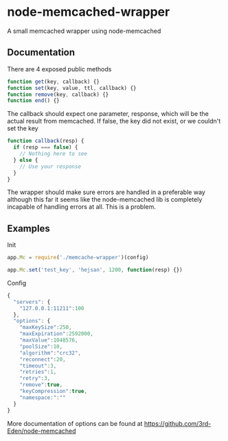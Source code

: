 node-memcached-wrapper
======================

A small memcached wrapper using node-memcached

Documentation
-------------
There are 4 exposed public methods

```javascript
function get(key, callback) {}
function set(key, value, ttl, callback) {}
function remove(key, callback) {}
function end() {}
```

The callback should expect one parameter, response, which will be the actual result from memcached. If false, the key did not exist, or we couldn't set the key

```javascript
function callback(resp) {
  if (resp === false) {
    // Nothing here to see
  } else {
    // Use your response
  }
}
```

The wrapper should make sure errors are handled in a preferable way although this far it seems like the node-memcached lib is completely incapable of handling errors at all. This is a problem.

Examples
-------------
Init

```javascript
app.Mc = require('./memcache-wrapper')(config)

app.Mc.set('test_key', 'hejsan', 1200, function(resp) {})
```

Config 

```javascript
{
  "servers": {
    "127.0.0.1:11211":100
  },
  "options": {
    "maxKeySize":250,
    "maxExpiration":2592000,
    "maxValue":1048576,
    "poolSize":10,
    "algorithm":"crc32",
    "reconnect":20,
    "timeout":3,
    "retries":1,
    "retry":3,
    "remove":true,
    "keyCompression":true,
    "namespace:":""
  }
}
```

More documentation of options can be found at https://github.com/3rd-Eden/node-memcached